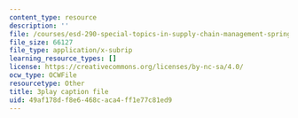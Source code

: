 ```yaml
---
content_type: resource
description: ''
file: /courses/esd-290-special-topics-in-supply-chain-management-spring-2005/49af178df8e6468caca4ff1e77c81ed9_KIkTU03nGxc.srt
file_size: 66127
file_type: application/x-subrip
learning_resource_types: []
license: https://creativecommons.org/licenses/by-nc-sa/4.0/
ocw_type: OCWFile
resourcetype: Other
title: 3play caption file
uid: 49af178d-f8e6-468c-aca4-ff1e77c81ed9
---
```

